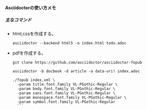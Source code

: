 #### Asciidoctorの使い方メモ
##### 主なコマンド
* html,cssを作成する。

    ```
    asciidoctor --backend html5 -o index.html todo.adoc
    ```
* pdfを作成する。

    ```
    git clone https://github.com/asciidoctor/asciidoctor-fopub
    ```
    ```
    asciidoctor -b docbook -d article -a data-uri! index.adoc
    ```
    ```
    ./fopub index.xml \
      -param title.font.family VL-PGothic-Regular \
      -param body.font.family VL-PGothic-Regular \
      -param sans.font.family VL-PGothic-Regular \
      -param monospace.font.family VL-PGothic-Regular \
      -param symbol.font.family VL-PGothic-Regular
      ```
